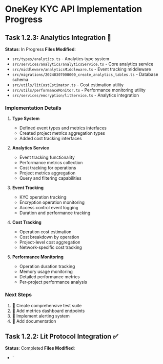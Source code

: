 # OneKey KYC API Implementation Progress

## Task 1.2.3: Analytics Integration 🚧
**Status**: In Progress
**Files Modified**:
- `src/types/analytics.ts` - Analytics type system
- `src/services/analytics/analyticsService.ts` - Core analytics service
- `src/middleware/analyticsMiddleware.ts` - Event tracking middleware
- `src/migrations/20240307000000_create_analytics_tables.ts` - Database schema
- `src/utils/litCostEstimator.ts` - Cost estimation utility
- `src/utils/performanceMonitor.ts` - Performance monitoring utility
- `src/services/encryption/litService.ts` - Analytics integration

### Implementation Details
1. **Type System**
   - Defined event types and metrics interfaces
   - Created project metrics aggregation types
   - Added cost tracking interfaces

2. **Analytics Service**
   - Event tracking functionality
   - Performance metrics collection
   - Cost tracking for operations
   - Project metrics aggregation
   - Query and filtering capabilities

3. **Event Tracking**
   - KYC operation tracking
   - Encryption operation monitoring
   - Access control event logging
   - Duration and performance tracking

4. **Cost Tracking**
   - Operation cost estimation
   - Cost breakdown by operation
   - Project-level cost aggregation
   - Network-specific cost tracking

5. **Performance Monitoring**
   - Operation duration tracking
   - Memory usage monitoring
   - Detailed performance metrics
   - Per-project performance analysis

### Next Steps
1. 🚧 Create comprehensive test suite
2. 🚧 Add metrics dashboard endpoints
3. 🚧 Implement alerting system
4. 🚧 Add documentation

## Task 1.2.2: Lit Protocol Integration ✅
**Status**: Completed
**Files Modified**:
- `